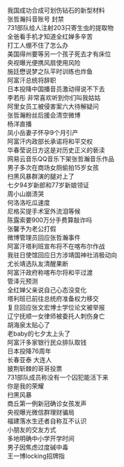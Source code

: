 我国成功合成可划伤钻石的新型材料  
张哲瀚抖音账号 封禁  
731部队给人注射203只寄生虫的提取物  
全爸看手机才知道全红婵多辛苦  
打工人绷不住了怎么办  
美国得州要等另一个孩子死去才有床位  
央视曝光便携风扇使用风险  
施廷懋说梦之队平时训练也炸鱼  
阿富汗总统将辞职  
日本投降中国播音员激动得说不下去  
李若彤 非常喜欢听到你们叫我姑姑  
阿里女员工被侵害案六大待解疑问  
张哲瀚粉丝后援会清空微博  
杨洋直播  
凤小岳妻子怀孕9个月引产  
阿富汗内政部长承诺将和平交权  
华春莹说日方这是对历史正义的亵渎  
网易云音乐QQ音乐下架张哲瀚音乐作品  
男子多次在商场女厕偷拍15岁女孩  
扫黑风暴群演的腿对上了  
七夕94岁新郎和77岁新娘领证  
周小山崩溃哭  
何洛洛吃瓜速度  
尼格买提手术室外流泪等候  
陈露索要900万分手费算敲诈吗  
张馨予为老公打假  
微博管理员回应张哲瀚事件  
阿富汗塔利班宣布将不在喀布尔作战  
我驻日使馆回应日方涉靖国神社消极动向  
尤长靖选队友清醒果断  
阿富汗政府称喀布尔将和平过渡  
管泽元预测  
全红婵父亲说自己心态没变化  
塔利班已前往总统府准备权力移交  
复旦回应张文宏博士学位论文被举报  
辽宁抚顺一女律师被委托人刺伤身亡  
胡海泉太贴心了  
老baby的七夕太上头了  
阿富汗多家银行民众排队取钱  
日本投降76周年  
长春亚泰 大连人  
披荆斩棘的哥哥投票  
731部队成员称没有一个囚犯能活下来  
你是我的荣耀  
扫黑风暴  
商丘第一例新冠确诊女孩发声  
央视曝光微信群理财骗局  
福建落水生还者自称互不认识  
小朋友的交友方式  
多地明确中小学开学时间  
男子因焦虑过度碱中毒  
王一博locking招牌指  
